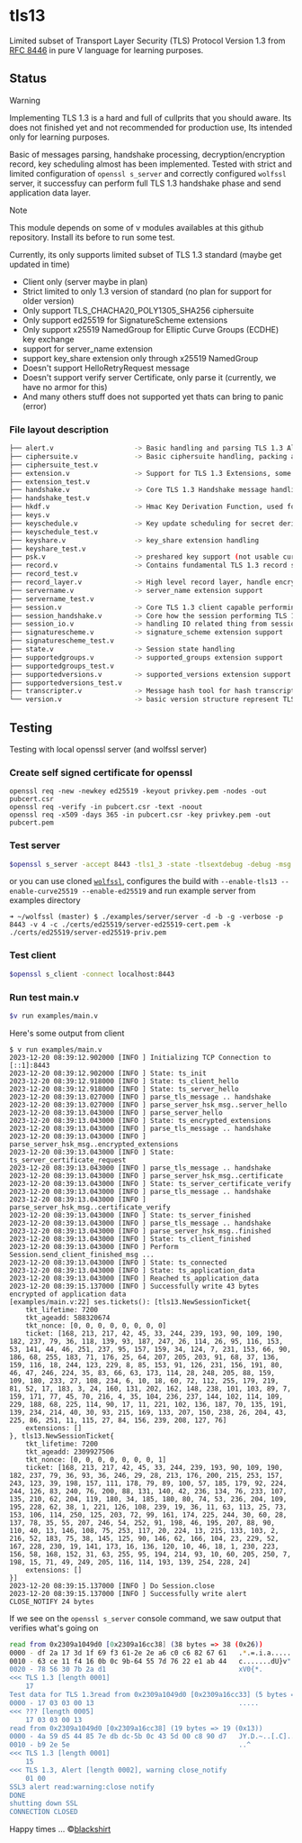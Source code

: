 # tls13
Limited subset of Transport Layer Security (TLS) Protocol Version 1.3 from [RFC 8446](https://datatracker.ietf.org/doc/html/rfc8446) in pure V language for learning purposes.

## Status
> [!Warning]
>
> Implementing TLS 1.3 is a hard and full of cullprits that you should aware.
> Its does not finished yet and not recommended for production use,
> Its intended only for learning purposes.
> 
> Basic of messages parsing, handshake processing, decryption/encryption record, key scheduling almost has been implemented.
> Tested with strict and limited configuration of `openssl s_server` and correctly configured `wolfssl` server, it successfuy can perform full TLS 1.3 handshake phase and send application data layer.

> [!Note]
> This module depends on some of v modules availables at this github repository.
> Install its before to run some test.

Currently, its only supports limited subset of TLS 1.3 standard (maybe get updated in time)
- Client only (server maybe in plan)
- Strict limited to only 1.3 version of standard (no plan for support for older version)
- Only support TLS_CHACHA20_POLY1305_SHA256 ciphersuite 
- Only support ed25519 for SignatureScheme extensions
- Only support x25519 NamedGroup for Elliptic Curve Groups (ECDHE) key exchange
- support for server_name extension
- support key_share extension only through x25519 NamedGroup
- Doesn't support HelloRetryRequest message
- Doesn't support verify server Certificate, only parse it (currently, we have no armor for this)
- And many others stuff does not supported yet thats can bring to panic (error)

### File layout description
```bash
├── alert.v                    -> Basic handling and parsing TLS 1.3 Alert message
├── ciphersuite.v              -> Basic ciphersuite handling, packing and unpacking
├── ciphersuite_test.v
├── extension.v                -> Support for TLS 1.3 Extensions, some of them lives in separates files
├── extension_test.v
├── handshake.v                -> Core TLS 1.3 Handshake message handling, from packing and unpacking, validation, and general use cases
├── handshake_test.v
├── hkdf.v                     -> Hmac Key Derivation Function, used for key derivation and traffic calculation
├── keys.v                      
├── keyschedule.v              -> Key update scheduling for secret derivation and traffic keys calculation
├── keyschedule_test.v
├── keyshare.v                 -> key_share extension handling
├── keyshare_test.v
├── psk.v                      -> preshared key support (not usable currently)
├── record.v                   -> Contains fundamental TLS 1.3 record structure, basic parsing and unpacking, small utility to help serialization
├── record_test.v
├── record_layer.v             -> High level record layer, handle encryption decryption, fragmentation (not yet ready)
├── servername.v               -> server_name extension support
├── servername_test.v
├── session.v                  -> Core TLS 1.3 client capable performing handshake and related task, write record to the wire, read record from wire.
├── session_handshake.v        -> Core how the session performing TLS 1.3 handshake process
├── session_io.v               -> handling IO related thing from session context
├── signaturescheme.v          -> signature_scheme extension support
├── signaturescheme_test.v
├── state.v                    -> Session state handling
├── supportedgroups.v          -> supported_groups extension support
├── supportedgroups_test.v
├── supportedversions.v        -> supported_versions extension support
├── supportedversions_test.v
├── transcripter.v             -> Message hash tool for hash transcripting of the handshake messages
└── version.v                  -> basic version structure represent TLS 1.3 version
```

## Testing
Testing with local openssl server (and wolfssl server)

### Create self signed certificate for openssl 
```
openssl req -new -newkey ed25519 -keyout privkey.pem -nodes -out pubcert.csr
openssl req -verify -in pubcert.csr -text -noout
openssl req -x509 -days 365 -in pubcert.csr -key privkey.pem -out pubcert.pem
```

### Test server
```bash
$openssl s_server -accept 8443 -tls1_3 -state -tlsextdebug -debug -msg -cert key/pubcert.pem -key key/privkey.pem
```
or you can use cloned [`wolfssl`](https://github.com/wolfssl/wolfssl), configures the build with `--enable-tls13 --enable-curve25519 --enable-ed25519` and run example server from examples directory
```
➜ ~/wolfssl (master) $ ./examples/server/server -d -b -g -verbose -p 8443 -v 4 -c ./certs/ed25519/server-ed25519-cert.pem -k ./certs/ed25519/server-ed25519-priv.pem
```

### Test client 
```bash
$openssl s_client -connect localhost:8443
```

### Run test main.v
```bash
$v run examples/main.v 
```

Here's some output from client 
```
$ v run examples/main.v
2023-12-20 08:39:12.902000 [INFO ] Initializing TCP Connection to [::1]:8443
2023-12-20 08:39:12.902000 [INFO ] State: ts_init
2023-12-20 08:39:12.918000 [INFO ] State: ts_client_hello
2023-12-20 08:39:12.918000 [INFO ] State: ts_server_hello
2023-12-20 08:39:13.027000 [INFO ] parse_tls_message .. handshake
2023-12-20 08:39:13.027000 [INFO ] parse_server_hsk_msg..server_hello
2023-12-20 08:39:13.043000 [INFO ] parse_server_hello
2023-12-20 08:39:13.043000 [INFO ] State: ts_encrypted_extensions
2023-12-20 08:39:13.043000 [INFO ] parse_tls_message .. handshake
2023-12-20 08:39:13.043000 [INFO ] parse_server_hsk_msg..encrypted_extensions
2023-12-20 08:39:13.043000 [INFO ] State: ts_server_certificate_request
2023-12-20 08:39:13.043000 [INFO ] parse_tls_message .. handshake
2023-12-20 08:39:13.043000 [INFO ] parse_server_hsk_msg..certificate
2023-12-20 08:39:13.043000 [INFO ] State: ts_server_certificate_verify
2023-12-20 08:39:13.043000 [INFO ] parse_tls_message .. handshake
2023-12-20 08:39:13.043000 [INFO ] parse_server_hsk_msg..certificate_verify
2023-12-20 08:39:13.043000 [INFO ] State: ts_server_finished
2023-12-20 08:39:13.043000 [INFO ] parse_tls_message .. handshake
2023-12-20 08:39:13.043000 [INFO ] parse_server_hsk_msg..finished
2023-12-20 08:39:13.043000 [INFO ] State: ts_client_finished
2023-12-20 08:39:13.043000 [INFO ] Perform Session.send_client_finished_msg ...
2023-12-20 08:39:13.043000 [INFO ] State: ts_connected
2023-12-20 08:39:13.043000 [INFO ] State: ts_application_data
2023-12-20 08:39:13.043000 [INFO ] Reached ts_application_data
2023-12-20 08:39:15.137000 [INFO ] Successfully write 43 bytes encrypted of application data
[examples/main.v:22] ses.tickets(): [tls13.NewSessionTicket{
    tkt_lifetime: 7200
    tkt_ageadd: 588320674
    tkt_nonce: [0, 0, 0, 0, 0, 0, 0, 0]
    ticket: [168, 213, 217, 42, 45, 33, 244, 239, 193, 90, 109, 190, 182, 237, 79, 36, 118, 139, 93, 187, 247, 26, 114, 26, 95, 116, 153, 53, 141, 44, 46, 251, 237, 95, 157, 159, 34, 124, 7, 231, 153, 66, 90, 186, 68, 255, 183, 71, 176, 25, 64, 207, 205, 203, 91, 68, 37, 136, 159, 116, 18, 244, 123, 229, 8, 85, 153, 91, 126, 231, 156, 191, 80, 46, 47, 246, 224, 35, 83, 66, 63, 173, 114, 28, 248, 205, 88, 159, 109, 180, 233, 27, 108, 234, 6, 10, 18, 60, 72, 112, 255, 179, 219, 81, 52, 17, 183, 3, 24, 160, 131, 202, 162, 148, 238, 101, 103, 89, 7, 159, 171, 77, 45, 70, 216, 4, 35, 104, 236, 237, 144, 102, 114, 109, 229, 188, 68, 225, 114, 90, 17, 11, 221, 102, 136, 187, 70, 135, 191, 139, 234, 214, 40, 30, 93, 215, 169, 133, 207, 150, 238, 26, 204, 43, 225, 86, 251, 11, 115, 27, 84, 156, 239, 208, 127, 76]
    extensions: []
}, tls13.NewSessionTicket{
    tkt_lifetime: 7200
    tkt_ageadd: 2309927506
    tkt_nonce: [0, 0, 0, 0, 0, 0, 0, 1]
    ticket: [168, 213, 217, 42, 45, 33, 244, 239, 193, 90, 109, 190, 182, 237, 79, 36, 93, 36, 246, 29, 28, 213, 176, 200, 215, 253, 157, 243, 123, 39, 198, 157, 111, 178, 79, 89, 100, 57, 185, 179, 92, 224, 244, 126, 83, 240, 76, 200, 88, 131, 140, 42, 236, 134, 76, 233, 107, 135, 210, 62, 204, 119, 180, 34, 185, 180, 80, 74, 53, 236, 204, 109, 195, 228, 62, 38, 1, 221, 126, 108, 239, 19, 36, 11, 63, 113, 25, 73, 153, 106, 114, 250, 125, 203, 72, 99, 161, 174, 225, 244, 30, 60, 28, 137, 78, 35, 55, 207, 246, 54, 252, 91, 198, 46, 195, 207, 88, 90, 110, 40, 13, 146, 108, 75, 253, 117, 20, 224, 13, 215, 133, 103, 2, 216, 52, 183, 75, 38, 145, 125, 90, 146, 62, 166, 104, 23, 229, 52, 167, 228, 230, 19, 141, 173, 16, 136, 120, 10, 46, 18, 1, 230, 223, 156, 58, 168, 152, 31, 63, 255, 95, 194, 214, 93, 10, 60, 205, 250, 7, 198, 15, 71, 49, 249, 205, 116, 114, 193, 139, 254, 228, 24]
    extensions: []
}]
2023-12-20 08:39:15.137000 [INFO ] Do Session.close
2023-12-20 08:39:15.137000 [INFO ] Successfully write alert CLOSE_NOTIFY 24 bytes
```

If we see on the `openssl s_server` console command, we saw output that verifies what's going on 
```bash
read from 0x2309a1049d0 [0x2309a16cc38] (38 bytes => 38 (0x26))
0000 - df 2a 17 3d 1f 69 f3 61-2e 2e a6 c0 c6 82 67 61   .*.=.i.a......ga
0010 - 63 ce 11 f4 16 0b 0c 9b-64 55 7d 76 22 e1 ab 44   c.......dU}v"..D
0020 - 78 56 30 7b 2a d1                                 xV0{*.
<<< TLS 1.3 [length 0001]
    17
Test data for TLS 1.3read from 0x2309a1049d0 [0x2309a16cc33] (5 bytes => 5 (0x5))
0000 - 17 03 03 00 13                                    .....
<<< ??? [length 0005]
    17 03 03 00 13
read from 0x2309a1049d0 [0x2309a16cc38] (19 bytes => 19 (0x13))
0000 - 4a 59 d5 44 85 7e db dc-5b 0c 43 5d 00 c8 90 d7   JY.D.~..[.C]....
0010 - b9 2e 5e                                          ..^
<<< TLS 1.3 [length 0001]
    15
<<< TLS 1.3, Alert [length 0002], warning close_notify
    01 00
SSL3 alert read:warning:close notify
DONE
shutting down SSL
CONNECTION CLOSED
```

Happy times ...
&copy;[blackshirt](https://github.com/blackshirt/tls13)
